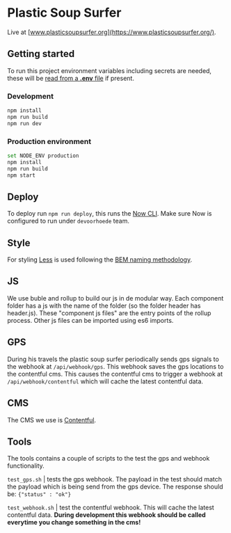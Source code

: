 # Plastic Soup Surfer
Live at [www.plasticsoupsurfer.org](https://www.plasticsoupsurfer.org/).

## Getting started
To run this project environment variables including secrets are needed, these will be [read from a **.env** file](https://github.com/motdotla/dotenv) if present.

### Development
```bash
npm install
npm run build
npm run dev
```

### Production environment
```bash
set NODE_ENV production
npm install
npm run build
npm start
```

## Deploy
To deploy run `npm run deploy`, this runs the [Now CLI](https://github.com/zeit/now-cli). Make sure Now is configured to run under `devoorhoede` team.

## Style
For styling [Less](http://lesscss.org/) is used following the [BEM naming methodology](http://getbem.com/).

## JS
We use buble and rollup to build our js in de modular way.
Each component folder has a js with the name of the folder (so the folder header has header.js).
These "component js files" are the entry points of the rollup process. Other js files can be imported using es6 imports.

## GPS
During his travels the plastic soup surfer periodically sends gps signals to the webhook at `/api/webhook/gps`.
This webhook saves the gps locations to the contentful cms. This causes the contentful cms to trigger a webhook at `/api/webhook/contentful` which will cache the latest contentful data.

## CMS
The CMS we use is [Contentful](https://www.contentful.com).

## Tools
The tools contains a couple of scripts to the test the gps and webhook functionality.

`test_gps.sh` | tests the gps webhook. The payload in the test should match the payload which is being send from the gps device. The response should be: `{"status" : "ok"}`

`test_webhook.sh` | test the contentful webhook. This will cache the latest contentful data. **During development this webhook should be called everytime you change something in the cms!**
